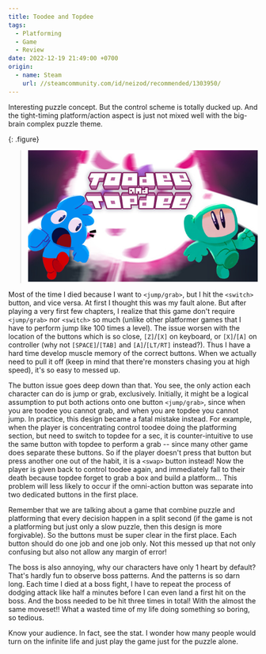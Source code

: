 ```yaml
---
title: Toodee and Topdee
tags:
  - Platforming
  - Game
  - Review
date: 2022-12-19 21:49:00 +0700
origin:
  - name: Steam
    url: //steamcommunity.com/id/neizod/recommended/1303950/
---
```


Interesting puzzle concept. But the control scheme is totally ducked up. And the tight-timing platform/action aspect is just not mixed well with the big-brain complex puzzle theme.

{: .figure}
> ![](/images/game/cover/toodee-and-topdee.jpg)

Most of the time I died because I want to `<jump/grab>`, but I hit the `<switch>` button, and vice versa. At first I thought this was my fault alone. But after playing a very first few chapters, I realize that this game don't require `<jump/grab>` nor `<switch>` so much (unlike other platformer games that I have to perform jump like 100 times a level). The issue worsen with the location of the buttons which is so close, `[Z]`/`[X]` on keyboard, or `[X]`/`[A]` on controller (why not `[SPACE]`/`[TAB]` and `[A]`/`[LT/RT]` instead?). Thus I have a hard time develop muscle memory of the correct buttons. When we actually need to pull it off (keep in mind that there're monsters chasing you at high speed), it's so easy to messed up.

The button issue goes deep down than that. You see, the only action each character can do is jump or grab, exclusively. Initially, it might be a logical assumption to put both actions onto one button `<jump/grab>`, since when you are toodee you cannot grab, and when you are topdee you cannot jump. In practice, this design became a fatal mistake instead. For example, when the player is concentrating control toodee doing the platforming section, but need to switch to topdee for a sec, it is counter-intuitive to use the same button with topdee to perform a grab -- since many other game does separate these buttons. So if the player doesn't press that button but press another one out of the habit, it is a `<swap>` button instead! Now the player is given back to control toodee again, and immediately fall to their death because topdee forget to grab a box and build a platform... This problem will less likely to occur if the omni-action button was separate into two dedicated buttons in the first place.

Remember that we are talking about a game that combine puzzle and platforming that every decision happen in a split second (if the game is not a platforming but just only a slow puzzle, then this design is more forgivable). So the buttons must be super clear in the first place. Each button should do one job and one job only. Not this messed up that not only confusing but also not allow any margin of error!

The boss is also annoying, why our characters have only 1 heart by default? That's hardly fun to observe boss patterns. And the patterns is so darn long. Each time I died at a boss fight, I have to repeat the process of dodging attack like half a minutes before I can even land a first hit on the boss. And the boss needed to be hit three times in total! With the almost the same moveset!! What a wasted time of my life doing something so boring, so tedious.

Know your audience. In fact, see the stat. I wonder how many people would turn on the infinite life and just play the game just for the puzzle alone.
